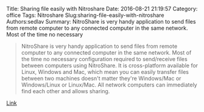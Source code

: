 Title: Sharing file easily with Nitroshare
Date: 2016-08-21 21:19:57
Category: office
Tags: Nitroshare
Slug:sharing-file-easily-with-nitroshare
Authors:sedlav
Summary: NitroShare is very handy application to send files from remote computer to any connected computer in the same network. Most of the time no necessary

> NitroShare is very handy application to send files from remote computer to any connected computer in the same network. Most of the time no necessary configuration required to send/receive files between computers using NitroShare. It is cross-platform available for Linux, Windows and Mac, which mean you can easily transfer files between two machines doesn't matter they're Windows/Mac or Windows/Linux or Linux/Mac. All network computers can immediately find each other and allows sharing.

[Link](http://www.noobslab.com/2014/02/easily-share-files-between-windows.html)
